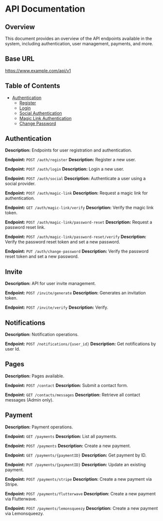 # API Documentation

## Overview

This document provides an overview of the API endpoints available in the system, including authentication, user management, payments, and more.

## Base URL

https://www.example.com/api/v1

## Table of Contents

- [Authentication](#authentication)
  - [Register](#register)
  - [Login](#login)
  - [Social Authentication](#social-authentication)
  - [Magic Link Authentication](#magic-link-authentication)
  - [Change Password](#change-password)

## Authentication 
 **Description:** Endpoints for user registration and authentication.

**Endpoint:** `POST /auth/register` **Description:** Register a new user.

**Endpoint:** `POST /auth/login` **Description:** Login a new user.

**Endpoint:** `POST /auth/social` **Description:** Authenticate a user using a social provider.

**Endpoint:** `POST /auth/magic-link` **Description:** Request a magic link for authentication.

**Endpoint:** `GET /auth/magic-link/verify` **Description:** Verify the magic link token.

**Endpoint:** `POST /auth/magic-link/password-reset` **Description:** Request a password reset link.

**Endpoint:** `POST /auth/magic-link/password-reset/verify` **Description:** Verify the password reset token and set a new password.

**Endpoint:** `PUT /auth/change-password` **Description:** Verify the password reset token and set a new password.


## Invite
 **Description:** API for user invite management.

 **Endpoint:** `POST /invite/generate` **Description:** Generates an invitation token.

 **Endpoint:** `POST /invite/verify` **Description:** Verify.


 ## Notifications
 **Description:** Notification operations.

 **Endpoint:** `POST /notifications/{user_id}` **Description:** Get notifications by user Id.


## Pages
 **Description:** Pages available.

 **Endpoint:** `POST /contact` **Description:** Submit a contact form.

 **Endpoint:** `GET /contacts/messages` **Description:** Retrieve all contact messages (Admin only).


 ## Payment
 **Description:** Payment operations.

 **Endpoint:** `GET /payments` **Description:** List all payments.

 **Endpoint:** `POST /payments` **Description:** Create a new payment.

 **Endpoint:** `GET /payments/{paymentID}` **Description:** Get payment by ID.

 **Endpoint:** `PUT /payments/{paymentID}` **Description:** Update an existing payment.

 **Endpoint:** `POST /payments/stripe` **Description:** Create a new payment via Stripe.

 **Endpoint:** `POST /payments/flutterwave` **Description:** Create a new payment via Flutterwave.

 **Endpoint:** `POST /payments/lemonsqueezy` **Description:** Create a new payment via Lemonsqueezy.
